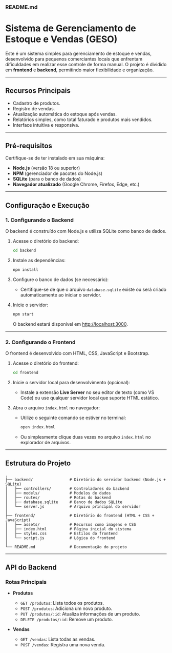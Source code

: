 ### README.md


# Sistema de Gerenciamento de Estoque e Vendas (GESO)

Este é um sistema simples para gerenciamento de estoque e vendas, desenvolvido para pequenos comerciantes locais que enfrentam dificuldades em realizar esse controle de forma manual. O projeto é dividido em **frontend** e **backend**, permitindo maior flexibilidade e organização.

---

## **Recursos Principais**
- Cadastro de produtos.
- Registro de vendas.
- Atualização automática do estoque após vendas.
- Relatórios simples, como total faturado e produtos mais vendidos.
- Interface intuitiva e responsiva.

---

## **Pré-requisitos**
Certifique-se de ter instalado em sua máquina:
- **Node.js** (versão 18 ou superior)
- **NPM** (gerenciador de pacotes do Node.js)
- **SQLite** (para o banco de dados)
- **Navegador atualizado** (Google Chrome, Firefox, Edge, etc.)

---

## **Configuração e Execução**

### **1. Configurando o Backend**
O backend é construído com Node.js e utiliza SQLite como banco de dados.

1. Acesse o diretório do backend:
   ```bash
   cd backend
   ```

2. Instale as dependências:
   ```bash
   npm install
   ```

3. Configure o banco de dados (se necessário):
   - Certifique-se de que o arquivo `database.sqlite` existe ou será criado automaticamente ao iniciar o servidor.

4. Inicie o servidor:
   ```bash
   npm start
   ```
   O backend estará disponível em [http://localhost:3000](http://localhost:3000).

---

### **2. Configurando o Frontend**
O frontend é desenvolvido com HTML, CSS, JavaScript e Bootstrap.

1. Acesse o diretório do frontend:
   ```bash
   cd frontend
   ```

2. Inicie o servidor local para desenvolvimento (opcional):
   - Instale a extensão **Live Server** no seu editor de texto (como VS Code) ou use qualquer servidor local que suporte HTML estático.

3. Abra o arquivo `index.html` no navegador:
   - Utilize o seguinte comando se estiver no terminal:
     ```bash
     open index.html
     ```
   - Ou simplesmente clique duas vezes no arquivo `index.html` no explorador de arquivos.

---

## **Estrutura do Projeto**

```
.
├── backend/                # Diretório do servidor backend (Node.js + SQLite)
│   ├── controllers/        # Controladores do backend
│   ├── models/             # Modelos de dados
│   ├── routes/             # Rotas do backend
│   ├── database.sqlite     # Banco de dados SQLite
│   └── server.js           # Arquivo principal do servidor
│
├── frontend/               # Diretório do frontend (HTML + CSS + JavaScript)
│   ├── assets/             # Recursos como imagens e CSS
│   ├── index.html          # Página inicial do sistema
│   ├── styles.css          # Estilos do frontend
│   └── script.js           # Lógica do frontend
│
└── README.md               # Documentação do projeto
```

---

## **API do Backend**

### **Rotas Principais**
- **Produtos**
  - `GET /produtos`: Lista todos os produtos.
  - `POST /produtos`: Adiciona um novo produto.
  - `PUT /produtos/:id`: Atualiza informações de um produto.
  - `DELETE /produtos/:id`: Remove um produto.

- **Vendas**
  - `GET /vendas`: Lista todas as vendas.
  - `POST /vendas`: Registra uma nova venda.
